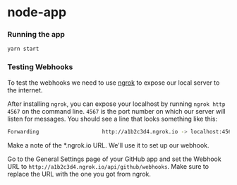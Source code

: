 # node-app



### Running the app

```bash
yarn start
```


### Testing Webhooks

To test the webhooks we need to use [ngrok](https://ngrok.com/download) to expose our local server to the internet.

After installing `ngrok`, you can expose your localhost by running `ngrok http 4567` on the command line. `4567` is the port number on which our server will listen for messages. You should see a line that looks something like this:

```bash
Forwarding                    http://a1b2c3d4.ngrok.io -> localhost:4567
```

Make a note of the *.ngrok.io URL. We'll use it to set up our webhook.

Go to the General Settings page of your GitHub app and set the Webhook URL to `http://a1b2c3d4.ngrok.io/api/github/webhooks`. Make sure to replace the URL with the one you got from ngrok.
